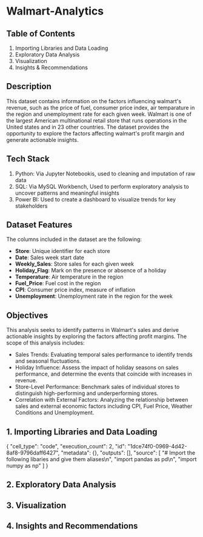 # **Walmart-Analytics**

## **Table of Contents**
1. Importing Libraries and Data Loading
2. Exploratory Data Analysis
3. Visualization
4. Insights & Recommendations


## **Description**
This dataset contains information on the factors influencing walmart's revenue, such as the price of fuel, consumer price index, air temparature in the region and unemployment rate for each given week. Walmart is one of the largest American multinational retail store that runs operations in the United states and in 23 other countries. The dataset provides the opportunity to explore the factors affecting walmart's profit margin and generate actionable insights.


## Tech Stack
1. Python: Via Jupyter Notebookis, used to cleaning and imputation of raw data
2. SQL: Via MySQL Workbench, Used to perform exploratory analysis to uncover patterns and meaningful insights
3. Power BI: Used to create a dashboard to visualize trends for key stakeholders


## **Dataset Features**
The columns included in the dataset are the following:
- **Store**: Unique identifier for each store
- **Date**: Sales week start date
- **Weekly_Sales**: Store sales for each given week
- **Holiday_Flag**: Mark on the presence or absence of a holiday
- **Temperature**: Air temperature in the region
- **Fuel_Price**: Fuel cost in the region
- **CPI**: Consumer price index, measure of inflation
- **Unemployment**: Unemployment rate in the region for the week


## **Objectives**
This analysis seeks to identify patterns in Walmart's sales and derive actionable insights by exploring the factors affecting profit margins. The scope of this analysis includes:
- Sales Trends: Evaluating temporal sales performance to identify trends and seasonal fluctuations.
- Holiday Influence: Assess the impact of holiday seasons on sales performance, and determine the events that coincide with increases in revenue.
- Store-Level Performance: Benchmark sales of individual stores to distinguish high-performing and underperforming stores.
- Correlation with External Factors: Analyzing the relationship between sales and external economic factors including CPI, Fuel Price, Weather Conditions and Unemployment.


## 1. Importing Libraries and Data Loading

{
   "cell_type": "code",
   "execution_count": 2,
   "id": "1dce74f0-0969-4d42-8af8-9796daff6427",
   "metadata": {},
   "outputs": [],
   "source": [
    "# Import the following libaries and give them aliases\n",
    "import pandas as pd\n",
    "import numpy as np"
   ]
  }


## 2. Exploratory Data Analysis



## 3. Visualization



## 4. Insights and Recommendations
